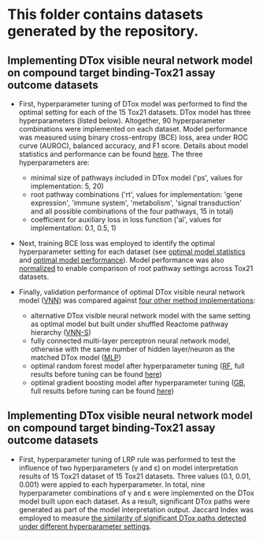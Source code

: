 # This folder contains datasets generated by the repository.

## Implementing DTox visible neural network model on compound target binding-Tox21 assay outcome datasets 

+ First, hyperparameter tuning of DTox model was performed to find the optimal setting for each of the 15 Tox21 datasets. DTox model has three hyperparameters (listed below). Altogether, 90 hyperparameter combinations were implemented on each dataset. Model performance was measured using binary cross-entropy (BCE) loss, area under ROC curve (AUROC), balanced accuracy, and F1 score. Details about model statistics and performance can be found [here](compound_target_probability_tox21_implementation/compound_target_probability_tox21_implementation_performance_summary.tsv). The three hyperparameters are:   
  + minimal size of pathways included in DTox model ('ps', values for implementation: 5, 20)
  + root pathway combinations ('rt', values for implementation: 'gene expression', 'immune system', 'metabolism', 'signal transduction' and all possible combinations of the four pathways, 15 in total)
  + coefficient for auxiliary loss in loss function ('al', values for implementation: 0.1, 0.5, 1)

+ Next, training BCE loss was employed to identify the optimal hyperparameter setting for each dataset (see [optimal model statistics](compound_target_probability_tox21_implementation/compound_target_probability_tox21_implementation_optimal_model_parameter_summary.tsv) and [optimal model performance](compound_target_probability_tox21_implementation/compound_target_probability_tox21_implementation_optimal_performance_summary_by_training_root_loss.tsv)). Model performance was also [normalized](compound_target_probability_tox21_implementation/compound_target_probability_tox21_implementation_rt_training_root_loss_normalized_comparison_by_dataset.tsv) to enable comparison of root pathway settings across Tox21 datasets.

+ Finally, validation performance of optimal DTox visible neural network model ([VNN](compound_target_probability_tox21_implementation/compound_target_probability_tox21_implementation_optimal_performance_summary_by_training_root_loss.tsv)) was compared against [four other method implementations](compound_target_probability_tox21_implementation/compound_target_probability_tox21_compare_files.tsv):
  + alternative DTox visible neural network model with the same setting as optimal model but built under shuffled Reactome pathway hierarchy ([VNN-S](compound_target_probability_tox21_shuffle/compound_target_probability_tox21_shuffle_performance_summary.tsv))
  + fully connected multi-layer perceptron neural network model, otherwise with the same number of hidden layer/neuron as the matched DTox model ([MLP](compound_target_probability_tox21_mlp/compound_target_probability_tox21_mlp_fully_connected_performance_summary.tsv)) 
  + optimal random forest model after hyperparameter tuning ([RF](compound_target_probability_tox21_simple/randomforest/compound_target_probability_tox21_simple_randomforest_optimal_performance_summary_by_training_log_loss.tsv), full results before tuning can be found [here](compound_target_probability_tox21_simple/randomforest/compound_target_probability_tox21_simple_randomforest_performance_summary.tsv))
  + optimal gradient boosting model after hyperparameter tuning ([GB](compound_target_probability_tox21_simple/xgboost/compound_target_probability_tox21_simple_xgboost_optimal_performance_summary_by_training_log_loss.tsv), full results before tuning can be found [here](compound_target_probability_tox21_simple/xgboost/compound_target_probability_tox21_simple_xgboost_performance_summary.tsv))

## Implementing DTox visible neural network model on compound target binding-Tox21 assay outcome datasets 

+ First, hyperparameter tuning of LRP rule was performed to test the influence of two hyperparameters (γ and ε) on model interpretation results of 15 Tox21 dataset of 15 Tox21 datasets. Three values (0.1, 0.01, 0.001) were appied to each hyperparameter. In total, nine hyperparameter combinations of γ and ε were implemented on the DTox model built upon each dataset. As a result, significant DTox paths were generated as part of the model interpretation output. Jaccard Index was employed to measure [the similarity of significant DTox paths detected under different hyperparameter settings](compound_target_probability_tox21_interpret_analysis/compound_target_fingerprint_maccs_probability_gamma-epsilon_path_similarity.tsv).  
